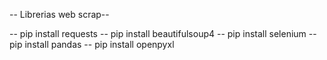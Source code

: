 -- Librerias web scrap-- 

-- pip install requests
-- pip install beautifulsoup4
-- pip install selenium
-- pip install pandas 
-- pip install openpyxl
